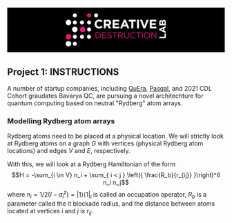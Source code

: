 ![CDL 2022 Cohort Project](../CDL_logo.jpg)
## Project 1: INSTRUCTIONS

A number of startup companies, including 
[QuEra](https://www.quera.com), [Pasqal](https://pasqal.io), and 2021 CDL Cohort graudates Bavarya QC, are pursuing a novel architechture for quantum computing based on neutral "Rydberg" atom arrays.


### Modelling Rydberg atom arrays

Rydberg atoms need to be placed at a physical location.
We will strictly look at Rydberg atoms on a graph $G$ with vertices (physical Rydberg atom locations) and edges $V$ and $E$, respectively.

With this, we will look at a Rydberg Hamiltonian of the form
$$H = -\sum_{i \in V} n_i + \sum_{ i < j } \left({ \frac{R_b}{r_{ij}} }\right)^6 n_i n_j$$
where $n_i = 1/2 \left({ I - \sigma_i^z }\right) = |1 \rangle \langle 1|_i$ is called an occupation operator, $R_b$ is a parameter called the it blockade radius, and the distance between atoms located at vertices $i$ and $j$ is $r_{ij}$.